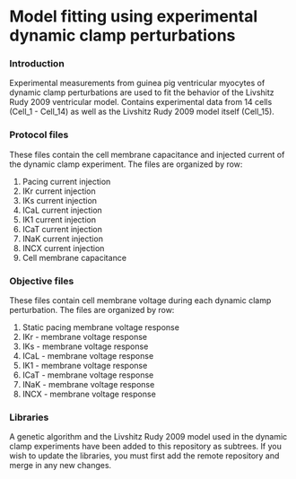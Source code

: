 # Model fitting using experimental dynamic clamp perturbations

### Introduction
Experimental measurements from guinea pig ventricular myocytes of dynamic clamp
perturbations are used to fit the behavior of the Livshitz Rudy 2009 ventricular
model. Contains experimental data from 14 cells (Cell_1 - Cell_14) as well as
the Livshitz Rudy 2009 model itself (Cell_15).


### Protocol files
These files contain the cell membrane capacitance and injected current of the
dynamic clamp experiment. The files are organized by row:
  1. Pacing current injection
  2. IKr current injection
  3. IKs current injection
  4. ICaL current injection
  5. IK1 current injection
  6. ICaT current injection
  7. INaK current injection
  8. INCX current injection
  9. Cell membrane capacitance


### Objective files
These files contain cell membrane voltage during each dynamic clamp
perturbation. The files are organized by row:
  1. Static pacing membrane voltage response
  2. IKr - membrane voltage response
  3. IKs - membrane voltage response
  4. ICaL - membrane voltage response
  5. IK1 - membrane voltage response
  6. ICaT - membrane voltage response
  7. INaK - membrane voltage response
  8. INCX - membrane voltage response

### Libraries
A genetic algorithm and the Livshitz Rudy 2009 model used in the dynamic clamp
experiments have been added to this repository as subtrees. If you wish to
update the libraries, you must first add the remote repository and merge in any
new changes.
